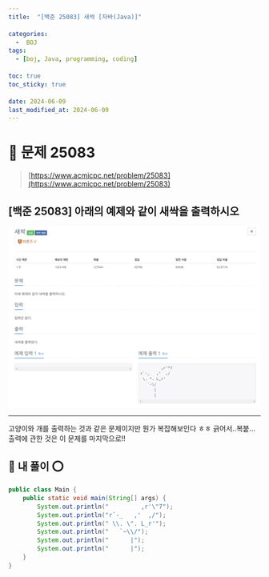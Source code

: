 ```yaml
---
title:  "[백준 25083] 새싹 [자바(Java)]"

categories:
  -  BOJ
tags:
  - [boj, Java, programming, coding]

toc: true
toc_sticky: true

date: 2024-06-09
last_modified_at: 2024-06-09
---
```


# 🚀 문제 25083

> [https://www.acmicpc.net/problem/25083](https://www.acmicpc.net/problem/25083)


## [백준 25083] 아래의 예제와 같이 새싹을 출력하시오

![백준 25083](/assets/images/boj25083.png)

---

고양이와 개를 출력하는 것과 같은 문제이지만 뭔가 복잡해보인다 ㅎㅎ
긁어서..복붙... 출력에 관한 것은 이 문제를 마지막으로!!

## 🚀 내 풀이 ⭕

```java
public class Main {
    public static void main(String[] args) {
        System.out.println("         ,r'\"7");
        System.out.println("r`-_   ,'  ,/");
        System.out.println(" \\. \". L_r'");
        System.out.println("   `~\\/");
        System.out.println("      |");
        System.out.println("      |");
    }
}
```
